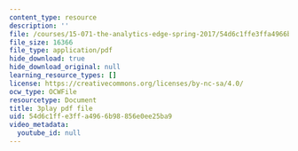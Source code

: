 ```yaml
---
content_type: resource
description: ''
file: /courses/15-071-the-analytics-edge-spring-2017/54d6c1ffe3ffa4966b98856e0ee25ba9_EOWyWHTA_vQ.pdf
file_size: 16366
file_type: application/pdf
hide_download: true
hide_download_original: null
learning_resource_types: []
license: https://creativecommons.org/licenses/by-nc-sa/4.0/
ocw_type: OCWFile
resourcetype: Document
title: 3play pdf file
uid: 54d6c1ff-e3ff-a496-6b98-856e0ee25ba9
video_metadata:
  youtube_id: null
---
```


